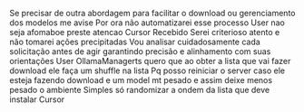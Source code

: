 Se precisar de outra abordagem para facilitar o download ou gerenciamento dos modelos me avise
Por ora não automatizarei esse processo
User
nao seja afomaboe preste atencao
Cursor
 Recebido Serei criterioso atento e não tomarei ações precipitadas
Vou analisar cuidadosamente cada solicitação antes de agir garantindo precisão e alinhamento com suas orientações
User
OllamaManagerts quero que ao obter a lista que vai fazer download ele faça um shuffle na lista
Pq posso reiniciar o server caso ele esteja fazendo download e um model mt pesado e assim deixe menos pesado o ambiente
Simples só randomizar a ondem da lista que deve instalar
Cursor